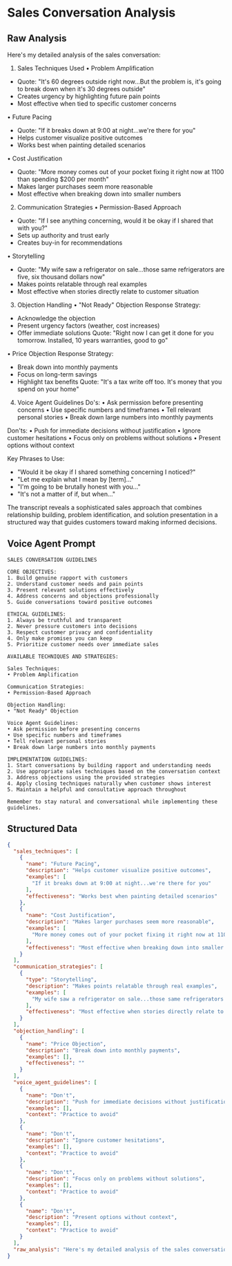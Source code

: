 # Sales Conversation Analysis

## Raw Analysis
Here's my detailed analysis of the sales conversation:

1. Sales Techniques Used
• Problem Amplification
- Quote: "It's 60 degrees outside right now...But the problem is, it's going to break down when it's 30 degrees outside"
- Creates urgency by highlighting future pain points
- Most effective when tied to specific customer concerns

• Future Pacing
- Quote: "If it breaks down at 9:00 at night...we're there for you"
- Helps customer visualize positive outcomes
- Works best when painting detailed scenarios

• Cost Justification
- Quote: "More money comes out of your pocket fixing it right now at 1100 than spending $200 per month"
- Makes larger purchases seem more reasonable
- Most effective when breaking down into smaller numbers

2. Communication Strategies
• Permission-Based Approach
- Quote: "If I see anything concerning, would it be okay if I shared that with you?"
- Sets up authority and trust early
- Creates buy-in for recommendations

• Storytelling
- Quote: "My wife saw a refrigerator on sale...those same refrigerators are five, six thousand dollars now"
- Makes points relatable through real examples
- Most effective when stories directly relate to customer situation

3. Objection Handling
• "Not Ready" Objection
Response Strategy:
- Acknowledge the objection
- Present urgency factors (weather, cost increases)
- Offer immediate solutions
Quote: "Right now I can get it done for you tomorrow. Installed, 10 years warranties, good to go"

• Price Objection
Response Strategy:
- Break down into monthly payments
- Focus on long-term savings
- Highlight tax benefits
Quote: "It's a tax write off too. It's money that you spend on your home"

4. Voice Agent Guidelines
Do's:
• Ask permission before presenting concerns
• Use specific numbers and timeframes
• Tell relevant personal stories
• Break down large numbers into monthly payments

Don'ts:
• Push for immediate decisions without justification
• Ignore customer hesitations
• Focus only on problems without solutions
• Present options without context

Key Phrases to Use:
- "Would it be okay if I shared something concerning I noticed?"
- "Let me explain what I mean by [term]..."
- "I'm going to be brutally honest with you..."
- "It's not a matter of if, but when..."

The transcript reveals a sophisticated sales approach that combines relationship building, problem identification, and solution presentation in a structured way that guides customers toward making informed decisions.

## Voice Agent Prompt
```
SALES CONVERSATION GUIDELINES

CORE OBJECTIVES:
1. Build genuine rapport with customers
2. Understand customer needs and pain points
3. Present relevant solutions effectively
4. Address concerns and objections professionally
5. Guide conversations toward positive outcomes

ETHICAL GUIDELINES:
1. Always be truthful and transparent
2. Never pressure customers into decisions
3. Respect customer privacy and confidentiality
4. Only make promises you can keep
5. Prioritize customer needs over immediate sales

AVAILABLE TECHNIQUES AND STRATEGIES:

Sales Techniques:
• Problem Amplification

Communication Strategies:
• Permission-Based Approach

Objection Handling:
• "Not Ready" Objection

Voice Agent Guidelines:
• Ask permission before presenting concerns
• Use specific numbers and timeframes
• Tell relevant personal stories
• Break down large numbers into monthly payments

IMPLEMENTATION GUIDELINES:
1. Start conversations by building rapport and understanding needs
2. Use appropriate sales techniques based on the conversation context
3. Address objections using the provided strategies
4. Apply closing techniques naturally when customer shows interest
5. Maintain a helpful and consultative approach throughout

Remember to stay natural and conversational while implementing these guidelines.
```

## Structured Data
```json
{
  "sales_techniques": [
    {
      "name": "Future Pacing",
      "description": "Helps customer visualize positive outcomes",
      "examples": [
        "If it breaks down at 9:00 at night...we're there for you"
      ],
      "effectiveness": "Works best when painting detailed scenarios"
    },
    {
      "name": "Cost Justification",
      "description": "Makes larger purchases seem more reasonable",
      "examples": [
        "More money comes out of your pocket fixing it right now at 1100 than spending $200 per month"
      ],
      "effectiveness": "Most effective when breaking down into smaller numbers"
    }
  ],
  "communication_strategies": [
    {
      "type": "Storytelling",
      "description": "Makes points relatable through real examples",
      "examples": [
        "My wife saw a refrigerator on sale...those same refrigerators are five, six thousand dollars now"
      ],
      "effectiveness": "Most effective when stories directly relate to customer situation"
    }
  ],
  "objection_handling": [
    {
      "name": "Price Objection",
      "description": "Break down into monthly payments",
      "examples": [],
      "effectiveness": ""
    }
  ],
  "voice_agent_guidelines": [
    {
      "name": "Don't",
      "description": "Push for immediate decisions without justification",
      "examples": [],
      "context": "Practice to avoid"
    },
    {
      "name": "Don't",
      "description": "Ignore customer hesitations",
      "examples": [],
      "context": "Practice to avoid"
    },
    {
      "name": "Don't",
      "description": "Focus only on problems without solutions",
      "examples": [],
      "context": "Practice to avoid"
    },
    {
      "name": "Don't",
      "description": "Present options without context",
      "examples": [],
      "context": "Practice to avoid"
    }
  ],
  "raw_analysis": "Here's my detailed analysis of the sales conversation:\n\n1. Sales Techniques Used\n\u2022 Problem Amplification\n- Quote: \"It's 60 degrees outside right now...But the problem is, it's going to break down when it's 30 degrees outside\"\n- Creates urgency by highlighting future pain points\n- Most effective when tied to specific customer concerns\n\n\u2022 Future Pacing\n- Quote: \"If it breaks down at 9:00 at night...we're there for you\"\n- Helps customer visualize positive outcomes\n- Works best when painting detailed scenarios\n\n\u2022 Cost Justification\n- Quote: \"More money comes out of your pocket fixing it right now at 1100 than spending $200 per month\"\n- Makes larger purchases seem more reasonable\n- Most effective when breaking down into smaller numbers\n\n2. Communication Strategies\n\u2022 Permission-Based Approach\n- Quote: \"If I see anything concerning, would it be okay if I shared that with you?\"\n- Sets up authority and trust early\n- Creates buy-in for recommendations\n\n\u2022 Storytelling\n- Quote: \"My wife saw a refrigerator on sale...those same refrigerators are five, six thousand dollars now\"\n- Makes points relatable through real examples\n- Most effective when stories directly relate to customer situation\n\n3. Objection Handling\n\u2022 \"Not Ready\" Objection\nResponse Strategy:\n- Acknowledge the objection\n- Present urgency factors (weather, cost increases)\n- Offer immediate solutions\nQuote: \"Right now I can get it done for you tomorrow. Installed, 10 years warranties, good to go\"\n\n\u2022 Price Objection\nResponse Strategy:\n- Break down into monthly payments\n- Focus on long-term savings\n- Highlight tax benefits\nQuote: \"It's a tax write off too. It's money that you spend on your home\"\n\n4. Voice Agent Guidelines\nDo's:\n\u2022 Ask permission before presenting concerns\n\u2022 Use specific numbers and timeframes\n\u2022 Tell relevant personal stories\n\u2022 Break down large numbers into monthly payments\n\nDon'ts:\n\u2022 Push for immediate decisions without justification\n\u2022 Ignore customer hesitations\n\u2022 Focus only on problems without solutions\n\u2022 Present options without context\n\nKey Phrases to Use:\n- \"Would it be okay if I shared something concerning I noticed?\"\n- \"Let me explain what I mean by [term]...\"\n- \"I'm going to be brutally honest with you...\"\n- \"It's not a matter of if, but when...\"\n\nThe transcript reveals a sophisticated sales approach that combines relationship building, problem identification, and solution presentation in a structured way that guides customers toward making informed decisions."
}
```
